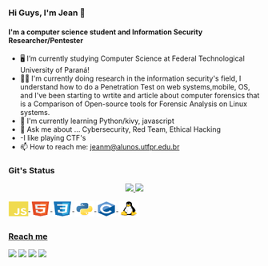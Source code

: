 ### Hi Guys, I'm Jean 👋

<h4> I'm a computer science student and Information Security Researcher/Pentester </h4>


- 🖥️ I’m currently studying Computer Science at Federal Technological University of Paraná!
- 🥷🏼 I'm currently doing research in the information security's field, I understand how to do a Penetration Test on web systems,mobile, OS, and I've been starting to wrtite and article about computer forensics that is a Comparison of Open-source tools for Forensic Analysis on Linux systems. 
- 📖 I'm currently learning Python/kivy, javascript
- 💬 Ask me about ... Cybersecurity, Red Team, Ethical Hacking 
- -I like playing CTF's
- 📫 How to reach me: jeanm@alunos.utfpr.edu.br

<h3> Git's Status </h3>
<div align="center">
  <a href="https://github.com/jeanmmiguel">
  <img height="180em" src="https://github-readme-stats.vercel.app/api?username=jeanmmiguel&show_icons=true&theme=dark&include_all_commits=true&count_private=true"/>
  <img height="180em" src="https://github-readme-stats.vercel.app/api/top-langs/?username=jeanmmiguel&layout=compact&langs_count=7&theme=dark"/>
</div>
  
<div>  



<div style="display: inline_block"><br>
  <img align="center" alt="jean-Js" height="30" width="40" src="https://raw.githubusercontent.com/devicons/devicon/master/icons/javascript/javascript-plain.svg">
  <img align="center" alt="jean-HTML" height="30" width="40" src="https://raw.githubusercontent.com/devicons/devicon/master/icons/html5/html5-original.svg">
  <img align="center" alt="jean-CSS" height="30" width="40" src="https://raw.githubusercontent.com/devicons/devicon/master/icons/css3/css3-original.svg">
  <img align="center" alt="jean-Python" height="30" width="40" src="https://raw.githubusercontent.com/devicons/devicon/master/icons/python/python-original.svg">
  <img align="center" alt="jean-C" height="30" width="40" src="https://raw.githubusercontent.com/devicons/devicon/master/icons/c/c-original.svg"/>
    <img align="center" alt="jean-linux" height="30" width="40" src="https://raw.githubusercontent.com/devicons/devicon/master/icons/linux/linux-original.svg"/>

 

##
<h3> Reach me </h3>
 
<div> 
  <a href="https://www.youtube.com/channel/UCKnw_ZZeqMhd5PEQx1ri5cA" target="_blank"><img src="https://img.shields.io/badge/YouTube-FF0000?style=for-the-badge&logo=youtube&logoColor=white" target="_blank"></a>
  <a href="https://instagram.com/jeanmmiguel" target="_blank"><img src="https://img.shields.io/badge/-Instagram-%23E4405F?style=for-the-badge&logo=instagram&logoColor=white" target="_blank"></a> 
  <a href = "mailto:jeanm@alunos.utfpr.edu.br"><img src="https://img.shields.io/badge/-Gmail-%23333?style=for-the-badge&logo=gmail&logoColor=white" target="_blank"></a>
  <a href="https://www.linkedin.com/in/jeancmmiguel/" target="_blank"><img src="https://img.shields.io/badge/-LinkedIn-%230077B5?style=for-the-badge&logo=linkedin&logoColor=white" target="_blank"></a> 

 
</div>
  
